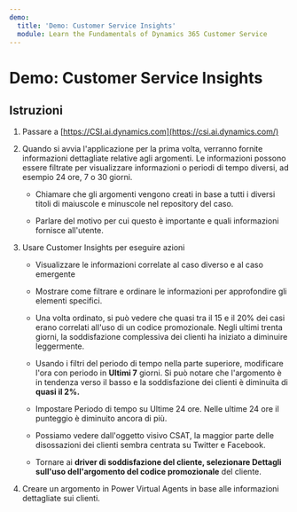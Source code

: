 ```yaml
---
demo:
  title: 'Demo: Customer Service Insights'
  module: Learn the Fundamentals of Dynamics 365 Customer Service
---
```


# Demo: Customer Service Insights

## Istruzioni

1. Passare a [https://CSI.ai.dynamics.com](https://csi.ai.dynamics.com/) 

2. Quando si avvia l'applicazione per la prima volta, verranno fornite informazioni dettagliate relative agli argomenti. Le informazioni possono essere filtrate per visualizzare informazioni o periodi di tempo diversi, ad esempio 24 ore, 7 o 30 giorni. 

    - Chiamare che gli argomenti vengono creati in base a tutti i diversi titoli di maiuscole e minuscole nel repository del caso. 

    - Parlare del motivo per cui questo è importante e quali informazioni fornisce all'utente. 

3. Usare Customer Insights per eseguire azioni

    - Visualizzare le informazioni correlate al caso diverso e al caso emergente

    - Mostrare come filtrare e ordinare le informazioni per approfondire gli elementi specifici. 

    - Una volta ordinato, si può vedere che quasi tra il 15 e il 20% dei casi erano correlati all'uso di un codice promozionale. Negli ultimi trenta giorni, la soddisfazione complessiva dei clienti ha iniziato a diminuire leggermente. 

    - Usando i filtri del periodo di tempo nella parte superiore, modificare l'ora con periodo in **Ultimi 7** giorni. Si può notare che l'argomento è in tendenza verso il basso e la soddisfazione dei clienti è diminuita di **quasi il 2%.** 

    - Impostare Periodo di tempo su Ultime 24 ore. Nelle ultime 24 ore il punteggio è diminuito ancora di più. 

    - Possiamo vedere dall'oggetto visivo CSAT, la maggior parte delle disossazioni dei clienti sembra centrata su Twitter e Facebook. 

    - Tornare ai **driver di soddisfazione del cliente, selezionare **Dettagli** sull'uso dell'argomento del codice promozionale** del cliente. 

4. Creare un argomento in Power Virtual Agents in base alle informazioni dettagliate sui clienti. 
